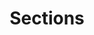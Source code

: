 ---
title: Sections
excerpt: ''
deprecated: false
hidden: false
metadata:
  title: ''
  description: ''
  robots: noindex
next:
  description: ''
---